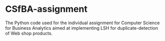 # CSfBA-assignment
The Python code used for the individual assignment for Computer Science for Business Analytics aimed at implementing LSH for duplicate-detection of Web shop products.
